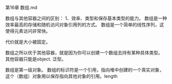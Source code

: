 第16章 数组.md

数组与其他容器之间的区别：
1、效率、类型和保存基本类型的能力。
数组是一种效率最高的存储和随机访问对象引用列的方式。
数组是一个简单的线性序列，这使得元素访问非常快。

代价就是大小被固定。

数组之所以优于其他容器，就是因为你可以创建一个数组去持有某种具体类型。
其他容器只能是object.
泛型。

数组是第一级对象。
数组的标识符是一个引用，指向堆中创建的一个真实对象，这个（数组）对象用以保存指向其他对象的引用。length